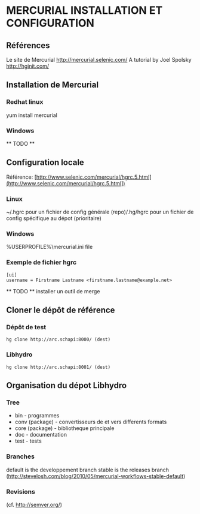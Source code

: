 MERCURIAL INSTALLATION ET CONFIGURATION
===============================================================================

Références
-------------------------------------------------------------------------------
Le site de Mercurial <http://mercurial.selenic.com/>
A tutorial by Joel Spolsky <http://hginit.com/>

Installation de  Mercurial
-------------------------------------------------------------------------------
### Redhat linux ###
yum install mercurial

### Windows ###
** TODO **

Configuration locale
-------------------------------------------------------------------------------
Référence: [http://www.selenic.com/mercurial/hgrc.5.html](http://www.selenic.com/mercurial/hgrc.5.html])

### Linux ###
~/.hgrc pour un fichier de config générale
(repo)/.hg/hgrc pour un fichier de config spécifique au dépot (prioritaire)

### Windows ###
  %USERPROFILE%\mercurial.ini file

### Exemple de fichier hgrc ###

    [ui]
    username = Firstname Lastname <firstname.lastname@example.net>

** TODO ** installer un outil de merge

Cloner le dépôt de référence
-------------------------------------------------------------------------------
### Dépôt de test ###
    hg clone http://arc.schapi:8000/ (dest)

### Libhydro ###
    hg clone http://arc.schapi:8001/ (dest)

Organisation du dépot Libhydro
-------------------------------------------------------------------------------
### Tree ###
* bin - programmes
* conv (package) - convertisseurs de et vers differents formats
* core (package) - bibliotheque principale
* doc - documentation
* test - tests

### Branches ###
  default is the developpement branch
  stable is the releases branch
  (http://stevelosh.com/blog/2010/05/mercurial-workflows-stable-default)

### Revisions ###
  (cf. http://semver.org/)
